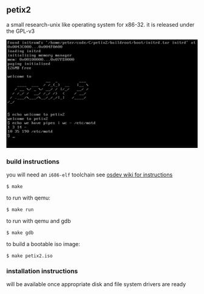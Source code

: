## petix2

a small research-unix like operating system for x86-32. it is released
under the GPL-v3

![petix2 in action](demo.png)

### build instructions

you will need an `i686-elf` toolchain see [osdev wiki for
instructions](https://wiki.osdev.org/GCC_Cross-Compiler)

```
$ make
```

to run with qemu:

```
$ make run
```

to run with qemu and gdb

```
$ make gdb
```

to build a bootable iso image:

```
$ make petix2.iso
```

### installation instructions

will be available once appropriate disk and file system drivers are ready
